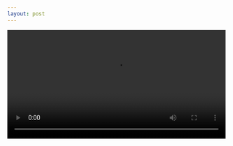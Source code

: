 ```yaml
---
layout: post
---
```


<video width="99%" controls>
  <source src="/assets/posts/merenje_wifi_rutera.mp4" type="video/mp4" markdown="1" >
</video>
